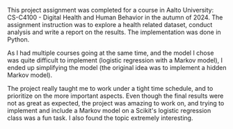 This project assignment was completed for a course in Aalto University: CS-C4100 - Digital Health and Human Behavior in the autumn of 2024. The assignment instruction was to explore a health related dataset, conduct analysis and write a report on the results. The implementation was done in Python.



As I had multiple courses going at the same time, and the model I chose was quite difficult to implement (logistic regression with a Markov model), I ended up simplifying the model (the original idea was to implement a hidden Markov model). 

The project really taught me to work under a tight time schedule, and to prioritize on the more important aspects. Even though the final results were not as great as expected, the project was amazing to work on, and trying to implement and include a Markov model on a Scikit's logistic regression class was a fun task. I also found the topic extremely interesting.
